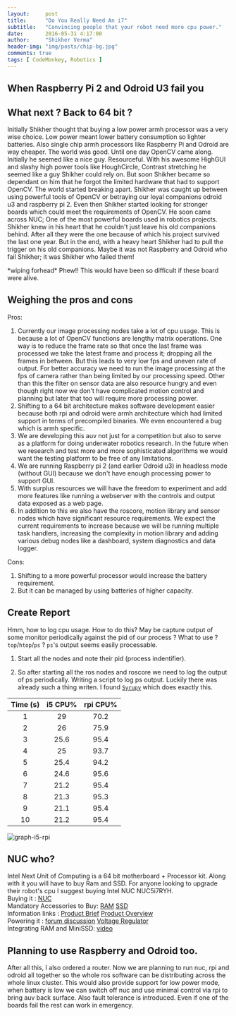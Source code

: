 ```yaml
---
layout:     post
title:      "Do You Really Need An i7"
subtitle:   "Convincing people that your robot need more cpu power."
date:       2016-05-31 4:17:00
author:     "Shikher Verma"
header-img: "img/posts/chip-bg.jpg"
comments: true
tags: [ CodeMonkey, Robotics ]
---
```


## When Raspberry Pi 2 and Odroid U3 fail you 

## What next ? Back to 64 bit ?

Initially Shikher thought that buying a low power armh processor was a very wise choice. Low power meant lower battery consumption so lighter batteries. Also single chip armh processors like Raspberry Pi and Odroid are way cheaper. The world was good. Until one day OpenCV came along. Initially he seemed like a nice guy. Resourceful. With his awesome HighGUI and slashy high power tools like HoughCircle, Contrast stretching he seemed like a guy Shikher could rely on. But soon Shikher became so dependant on him that he forgot the limited hardware that had to support OpenCV. The world started breaking apart. Shikher was caught up between using powerful tools of OpenCV or betraying our loyal companions odroid u3 and raspberry pi 2. Even then Shikher started looking for stronger boards which could meet the requirements of OpenCV. He soon came across NUC; One of the most powerful boards used in robotics projects. Shikher knew in his heart that he couldn't just leave his old companions behind. After all they were the one because of which his project survived the last one year. But in the end, with a heavy heart Shikher had to pull the trigger on his old companions. Maybe it was not Raspberry and Odroid who fail Shikher; it was Shikher who failed them!

\*wiping forhead\* Phew!! This would have been so difficult if these board were alive.

## Weighing the pros and cons
Pros:

1. Currently our image processing nodes take a lot of cpu usage. This is because a lot of OpenCV functions are lengthy matrix operations. One way is to reduce the frame rate so that once the last frame was processed we take the latest frame and process it; dropping all the frames in between. But this leads to very low fps and uneven rate of output. For better accuracy we need to run the image processing at the fps of camera rather than being limited by our processing speed. Other than this the filter on sensor data are also resource hungry and even though right now we don't have complicated motion control and planning but later that too will require more processing power.
2. Shifting to a 64 bit architecture makes software development easier because both rpi and odroid were armh architecture which had limited support in terms of precompiled binaries. We even encountered a bug which is armh specific.
3. We are developing this auv not just for a competition but also to serve as a platform for doing underwater robotics research. In the future when we research and test more and more sophisticated algorithms we would want the testing platform to be free of any limitations.
4. We are running Raspberry pi 2 (and earlier Odroid u3) in headless mode (without GUI) because we don't have enough processing power to support GUI.
5. With surplus resources we will have the freedom to experiment and add more features like running a webserver with the controls and output data exposed as a web page.
6. In addition to this we also have the roscore, motion library and sensor nodes which have significant resource requirements. We expect the current requirements to increase because we will be running multiple task handlers, increasing the complexity in motion library and adding various debug nodes like a dashboard, system diagnostics and data logger.

Cons:

1. Shifting to a more powerful processor would increase the battery requirement.
2. But it can be managed by using batteries of higher capacity.

## Create Report

Hmm, how to log cpu usage. How to do this?
May be capture output of some monitor periodically against the pid of our process ?
What to use ? ```top```/```htop```/```ps``` ?
```ps```'s output seems easily processable. 

1. Start all the nodes and note their pid (process indentifier).

2. So after starting all the ros nodes and roscore we need to log the output of ps periodically. Writing a script to log ps output. Luckily there was already such a thing writen. I found [```Syrupy```](https://github.com/jeetsukumaran/Syrupy) which does exactly this.

Time (s) | i5 CPU% | rpi CPU%	
:-------:|:-------:|:--------:
1	|	29	|	70.2
2	|	26	|	75.9
3	|	25.6	|	95.4
4	|	25	|	93.7
5	|	25.4	|	94.2
6	|	24.6	|	95.6
7	|	21.2	|	95.4
8	|	21.3	|	95.3
9	|	21.1	|	95.4
10	|	21.2	|	95.4

![graph-i5-rpi](/img/posts/graph-i5-rpi.png "graph to show the difference better")

## NUC who?
Intel *N*ext *U*nit of *C*omputing is a 64 bit motherboard + Processor kit. Along with it you will have to buy Ram and SSD. For anyone looking to upgrade their robot's cpu I suggest buying Intel NUC NUC5i7RYH.  
Buying it : [NUC](http://www.amazon.in/intel-core-i7-NUC5i7RYH-kit/dp/B00WAS1FX6?tag=googinhydr18418-21)  
Mandatory Accessories to Buy: [RAM](http://www.amazon.in/Kingston-RAM-LAPTOP-1600MHZ-PC3L/dp/B00CQ35HBQ/ref=pd_bxgy_147_3?ie=UTF8&refRID=0WM2SPDHFSSG4FR3BZ88) [SSD](http://www.amazon.in/CRUCIAL-250-GB-SATA-CT250MX200SSD6/dp/B00RZ6GO98/ref=pd_bxgy_147_2?ie=UTF8&refRID=0WM2SPDHFSSG4FR3BZ88)  
Information links : [Product Brief](http://www.intel.com/content/www/us/en/nuc/nuc-kit-nuc5i7ryh-brief.html) [Product Overview](http://www.intel.com/content/www/us/en/nuc/nuc-kit-nuc5i7ryh.html)  
Powering it : [forum discussion](http://forums.trossenrobotics.com/showthread.php?6316-Intel-NUC&s=366a85b68bb5d63dcf80397b0c52fe94&p=59110#post59110) [Voltage Regulator](http://www.amazon.com/dp/B008FLE7PA/ref=pe_385040_30332190_pe_175190_21431760_M3T1_ST1_dp_1)  
Integrating RAM and MiniSSD: [video](https://www.youtube.com/watch?v=SU4cdMm-8Qc)

## Planning to use Raspberry and Odroid too.
After all this, I also ordered a router. Now we are planning to run nuc, rpi and odroid all together so the whole ros software can be distributing across the whole linux cluster. This would also provide support for low power mode, when battery is low we can switch off nuc and use minimal control via rpi to bring auv back surface. Also fault tolerance is introduced. Even if one of the boards fail the rest can work in emergency.
